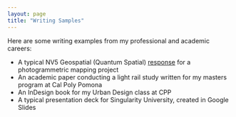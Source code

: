 ```yaml
---
layout: page
title: "Writing Samples"
---
```

Here are some writing examples from my professional and academic careers:
<ul>
<li>A typical NV5 Geospatial (Quantum Spatial) <a href="/Quantum Spatial_ Nashua NH- Technical Proposal_IH edits.pdf">response</a> for a photogrammetric mapping project</li>
<li>An academic paper conducting a light rail study written for my masters program at Cal Poly Pomona</li>
<li>An InDesign book for my Urban Design class at CPP</li>
<li>A typical presentation deck for Singularity University, created in Google Slides</li>
</ul>
